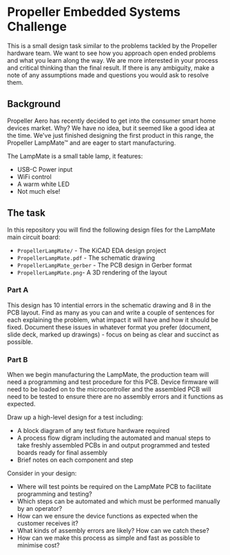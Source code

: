 # Propeller Embedded Systems Challenge

This is a small design task similar to the problems tackled by the Propeller hardware team. We want to see how you approach open ended problems and what you learn along the way. We are more interested in your process and critical thinking than the final result. If there is any ambiguity, make a note of any assumptions made and questions you would ask to resolve them.

## Background

Propeller Aero has recently decided to get into the consumer smart home devices market. Why? We have no idea, but it seemed like a good idea at the time. We've just finished designing the first product in this range, the Propeller LampMate™ and are eager to start manufacturing.

The LampMate is a small table lamp, it features:

- USB-C Power input
- WiFi control
- A warm white LED
- Not much else!

## The task

In this repository you will find the following design files for the LampMate main circuit board:

- `PropellerLampMate/` - The KiCAD EDA design project
- `PropellerLampMate.pdf` - The schematic drawing
- `PropellerLampMate_gerber` - The PCB design in Gerber format
- `PropellerLampMate.png`- A 3D rendering of the layout

### Part A

This design has 10 intential errors in the schematic drawing and 8 in the PCB layout. Find as many as you can and write a couple of sentences for each explaining the problem, what impact it will have and how it should be fixed. Document these issues in whatever format you prefer (document, slide deck, marked up drawings) - focus on being as clear and succinct as possible.

### Part B

When we begin manufacturing the LampMate, the production team will need a programming and test procedure for this PCB. Device firmware will need to be loaded on to the microcontroller and the assembled PCB will need to be tested to ensure there are no assembly errors and it functions as expected.

Draw up a high-level design for a test including:

- A block diagram of any test fixture hardware required
- A process flow digram including the automated and manual steps to take freshly assembled PCBs in and output programmed and tested boards ready for final assembly
- Brief notes on each component and step

Consider in your design:

- Where will test points be required on the LampMate PCB to facilitate programming and testing?
- Which steps can be automated and which must be performed manually by an operator?
- How can we ensure the device functions as expected when the customer receives it?
- What kinds of assembly errors are likely? How can we catch these?
- How can we make this process as simple and fast as possible to minimise cost?
